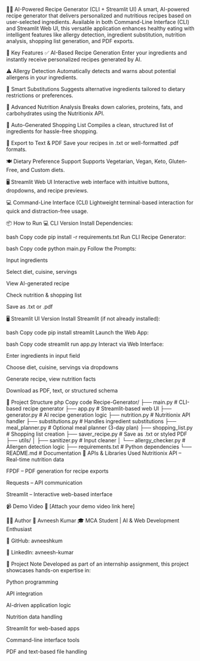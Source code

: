 🧑‍🍳 AI-Powered Recipe Generator (CLI + Streamlit UI)
A smart, AI-powered recipe generator that delivers personalized and nutritious recipes based on user-selected ingredients. Available in both Command-Line Interface (CLI) and Streamlit Web UI, this versatile application enhances healthy eating with intelligent features like allergy detection, ingredient substitution, nutrition analysis, shopping list generation, and PDF exports.

🚀 Key Features
✅ AI-Based Recipe Generation
Enter your ingredients and instantly receive personalized recipes generated by AI.

⚠️ Allergy Detection
Automatically detects and warns about potential allergens in your ingredients.

🔁 Smart Substitutions
Suggests alternative ingredients tailored to dietary restrictions or preferences.

🧪 Advanced Nutrition Analysis
Breaks down calories, proteins, fats, and carbohydrates using the Nutritionix API.

🛒 Auto-Generated Shopping List
Compiles a clean, structured list of ingredients for hassle-free shopping.

📄 Export to Text & PDF
Save your recipes in .txt or well-formatted .pdf formats.

🍽️ Dietary Preference Support
Supports Vegetarian, Vegan, Keto, Gluten-Free, and Custom diets.

🖥️ Streamlit Web UI
Interactive web interface with intuitive buttons, dropdowns, and recipe previews.

💻 Command-Line Interface (CLI)
Lightweight terminal-based interaction for quick and distraction-free usage.

📦 How to Run
💻 CLI Version
Install Dependencies:

bash
Copy code
pip install -r requirements.txt
Run CLI Recipe Generator:

bash
Copy code
python main.py
Follow the Prompts:

Input ingredients

Select diet, cuisine, servings

View AI-generated recipe

Check nutrition & shopping list

Save as .txt or .pdf

🖥️ Streamlit UI Version
Install Streamlit (if not already installed):

bash
Copy code
pip install streamlit
Launch the Web App:

bash
Copy code
streamlit run app.py
Interact via Web Interface:

Enter ingredients in input field

Choose diet, cuisine, servings via dropdowns

Generate recipe, view nutrition facts

Download as PDF, text, or structured schema

🧾 Project Structure
php
Copy code
Recipe-Generator/
├── main.py                # CLI-based recipe generator
├── app.py                 # Streamlit-based web UI
├── generator.py           # AI recipe generation logic
├── nutrition.py           # Nutritionix API handler
├── substitutions.py       # Handles ingredient substitutions
├── meal_planner.py        # Optional meal planner (3-day plan)
├── shopping_list.py       # Shopping list creation
├── saver_recipe.py        # Save as .txt or styled PDF
├── utils/
│   ├── sanitizer.py       # Input cleaner
│   └── allergy_checker.py # Allergen detection logic
├── requirements.txt       # Python dependencies
└── README.md              # Documentation
🔌 APIs & Libraries Used
Nutritionix API – Real-time nutrition data

FPDF – PDF generation for recipe exports

Requests – API communication

Streamlit – Interactive web-based interface

📹 Demo Video
🎥 [Attach your demo video link here]

🙋‍♂️ Author
👤 Avneesh Kumar
🎓 MCA Student | AI & Web Development Enthusiast

📌 GitHub: avneeshkum

📌 LinkedIn: avneesh-kumar

📌 Project Note
Developed as part of an internship assignment, this project showcases hands-on expertise in:

Python programming

API integration

AI-driven application logic

Nutrition data handling

Streamlit for web-based apps

Command-line interface tools

PDF and text-based file handling
